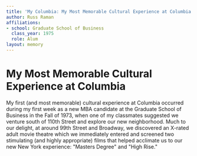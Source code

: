 ```yaml
---
title: 'My Columbia: My Most Memorable Cultural Experience at Columbia'
author: Russ Raman
affiliations:
- school: Graduate School of Business
  class_year: 1975
  role: Alum
layout: memory
---
```


# My Most Memorable Cultural Experience at Columbia

My first (and most memorable) cultural experience at Columbia occurred during my first week as a new MBA candidate at the Graduate School of Business in the Fall of 1973, when one of my classmates suggested we venture south of 110th Street and explore our new neighborhood.  Much to our delight, at around 99th Street and Broadway, we discovered an X-rated adult movie theatre which we immediately entered and screened two stimulating (and highly appropriate) films that helped acclimate us to our new New York experience:  "Masters Degree" and "High Rise."
